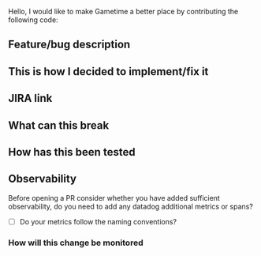 Hello, I would like to make Gametime a better place by contributing the following code:

## Feature/bug description

## This is how I decided to implement/fix it

## JIRA link

## What can this break

## How has this been tested

## Observability

Before opening a PR consider whether you have added sufficient observability, do you need to add any datadog additional metrics or spans?

- [ ] Do your metrics follow the naming conventions?


### How will this change be monitored

